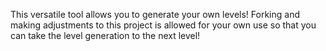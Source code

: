 This versatile tool allows you to generate your own levels! Forking and making adjustments to this project is allowed for your own use so that you can take the level generation to the next level!
